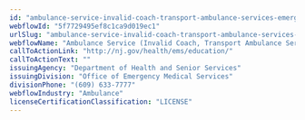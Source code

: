 ```yaml
---
id: "ambulance-service-invalid-coach-transport-ambulance-services-emergency-ambulance-service-volunteer-first-air-squads-are-exempt"
webflowId: "5f7729495ef8c1ca9d019ec1"
urlSlug: "ambulance-service-invalid-coach-transport-ambulance-services-emergency-ambulance-service-volunteer-first-air-squads-are-exempt"
webflowName: "Ambulance Service (Invalid Coach, Transport Ambulance Services, Emergency Ambulance Service) *Volunteer First Air Squads are Exempt"
callToActionLink: "http://nj.gov/health/ems/education/"
callToActionText: ""
issuingAgency: "Department of Health and Senior Services"
issuingDivision: "Office of Emergency Medical Services"
divisionPhone: "(609) 633-7777"
webflowIndustry: "Ambulance"
licenseCertificationClassification: "LICENSE"
---
```

